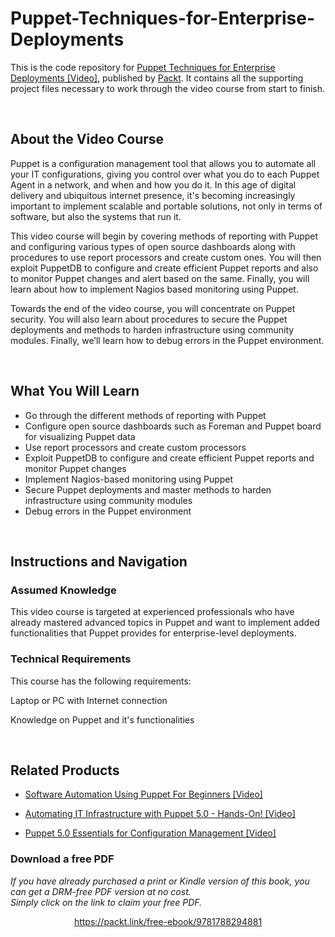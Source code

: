 # Puppet-Techniques-for-Enterprise-Deployments

This is the code repository for [Puppet Techniques for Enterprise Deployments [Video]](https://prod.packtpub.com/in/networking-and-servers/puppet-techniques-enterprise-deployments-video), published by [Packt](https://www.packtpub.com/?utm_source=github). It contains all the supporting project files necessary to work through the video course from start to finish.


 


## About the Video Course

Puppet is a configuration management tool that allows you to automate all your IT configurations, giving you control over what you do to each Puppet Agent in a network, and when and how you do it. In this age of digital delivery and ubiquitous internet presence, it's becoming increasingly important to implement scalable and portable solutions, not only in terms of software, but also the systems that run it.

This video course will begin by covering methods of reporting with Puppet and configuring various types of open source dashboards along with procedures to use report processors and create custom ones. You will then exploit PuppetDB to configure and create efficient Puppet reports and also to monitor Puppet changes and alert based on the same. Finally, you will learn about how to implement Nagios based monitoring using Puppet.

Towards the end of the video course, you will concentrate on Puppet security. You will also learn about procedures to secure the Puppet deployments and methods to harden infrastructure using community modules. Finally, we’ll learn how to debug errors in the Puppet environment.

 


<H2>What You Will Learn</H2>

<DIV class=book-info-will-learn-text>

<UL>

<LI> Go through the different methods of reporting with Puppet 

<LI> 	Configure open source dashboards such as Foreman and Puppet board for visualizing Puppet data

<LI> 	Use report processors and create custom processors

<LI> 	Exploit PuppetDB to configure and create efficient Puppet reports and monitor Puppet changes

<LI> 	Implement Nagios-based monitoring using Puppet

<LI> 	Secure Puppet deployments and master methods to harden infrastructure using community modules

<LI> 	Debug errors in the Puppet environment

</LI></UL></DIV>


 
## Instructions and Navigation

### Assumed Knowledge

This video course is targeted at experienced professionals who have already mastered advanced topics in Puppet and want to implement added functionalities that Puppet provides for enterprise-level deployments.


### Technical Requirements

This course has the following requirements:<br/>

Laptop or PC with Internet connection <br/>

Knowledge on Puppet and it's functionalities <br/>



 

## Related Products

* [Software Automation Using Puppet For Beginners [Video]](https://prod.packtpub.com/in/virtualization-and-cloud/software-automation-using-puppet-beginners-video)



* [Automating IT Infrastructure with Puppet 5.0 - Hands-On! [Video]](https://prod.packtpub.com/in/virtualization-and-cloud/automating-it-infrastructure-puppet-50-hands-video)



* [Puppet 5.0 Essentials for Configuration Management [Video]](https://prod.packtpub.com/in/virtualization-and-cloud/puppet-50-essentials-configuration-management-video)
### Download a free PDF

 <i>If you have already purchased a print or Kindle version of this book, you can get a DRM-free PDF version at no cost.<br>Simply click on the link to claim your free PDF.</i>
<p align="center"> <a href="https://packt.link/free-ebook/9781788294881">https://packt.link/free-ebook/9781788294881 </a> </p>